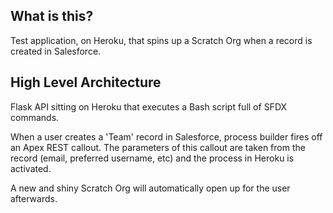 What is this?
-------------
Test application, on Heroku, that spins up a Scratch Org when a record is created in Salesforce.

High Level Architecture
-----------------------
Flask API sitting on Heroku that executes a Bash script full of SFDX commands.

When a user creates a 'Team' record in Salesforce, process builder fires off an Apex REST callout.
The parameters of this callout are taken from the record (email, preferred username, etc) and the process
in Heroku is activated.

A new and shiny Scratch Org will automatically open up for the user afterwards.
